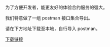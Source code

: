 为了方便开发者，能更友好的体验合约服务的强大。

我们特意做了一组 postman 接口集合导出。

请在下方地址下载至本地，自行导入 postman。



[下载链接](https://github.com/ThinkiumGroup/wiki-zh/blob/014e835651598b47a32bb41aae6f9f1a3a6f442e/Res/contract-service/contract-service-postman-zh.json)

